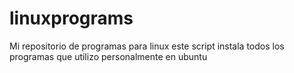 # linuxprograms
Mi repositorio de programas para linux 
este script instala todos los programas que utilizo personalmente en ubuntu
